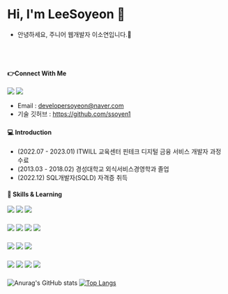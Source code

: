 
# Hi, I'm LeeSoyeon :runner:
- 안녕하세요, 주니어 웹개발자 이소연입니다.:seedling:

### 　　
###


#### :point_right:Connect With Me
<a href="mailto:developersoyeon@naver.com"><img src="https://img.shields.io/badge/Email-03C75A?style=for-the-badge&logo=Naver&logoColor=white&link=mailto:developersoyeon@naver.com"/></a>
<a href="https://github.com/DeveloperSoyeonlee"><img src="http://img.shields.io/badge/-GitHub-181717?style=for-the-badge&logo=GitHub&link=https://github.com/DeveloperSoyeonlee"/></a>
- Email : developersoyeon@naver.com
- 기술 깃허브 : https://github.com/ssoyen1

### 

#### :computer: Introduction
- (2022.07 - 2023.01) ITWILL 교육센터 핀테크 디지털 금융 서비스 개발자 과정 수료
- (2013.03 - 2018.02) 경성대학교 외식서비스경영학과 졸업
- (2022.12) SQL개발자(SQLD) 자격증 취득

#### :crystal_ball: Skills & Learning
<img src="https://img.shields.io/badge/-Java-344CB7?style=flat-plastic&logo=Java&logoColor=white"/>  <img src="https://img.shields.io/badge/-Spring Framework-6DB33F?style=flat-plastic&logo=Spring&logoColor=white"/> <img src="https://img.shields.io/badge/-MyBatis-191A1B?style=flat-plastic&logo=MyBatis&logoColor=white"/>
###
<img src="https://img.shields.io/badge/-JavaScript-F7DF1E?style=flat-plastic&logo=JavaScript&logoColor=white"/> <img src="https://img.shields.io/badge/-HTML-E34F26?style=flat-plastic&logo=HTML5&logoColor=white"/> <img src="https://img.shields.io/badge/-CSS-F59C54?style=flat-plastic&logo=CSS3&logoColor=white"/>  <img src="https://img.shields.io/badge/-jQuery-0769AD?style=flat-plastic&logo=jQuery&logoColor=white"/>  
###
<img src="https://img.shields.io/badge/-MySQL-4479A1?style=flat-plastic&logo=MySQL&logoColor=white"/>   <img src="https://img.shields.io/badge/-Oracle-F80000?style=flat-plastic&logo=Oracle&logoColor=white"/> <img src="https://img.shields.io/badge/-ApachetTomcat9.0-D22128?style=flat-plastic&logo=Apache&logoColor=white"/>
###
<img src="https://img.shields.io/badge/GitHub-181717?style=flat-plastic&logo=GitHub&logoColor=white"/> <img src="https://img.shields.io/badge/STS-6DB33F?style=flat-plastic&logo=Spring&logoColor=white"/> <img src="https://img.shields.io/badge/Slack-4A154B?style=flat-plastic&logo=Slack&logoColor=white"/>   <img src="https://img.shields.io/badge/Eclipse IDE-2C2255?style=flat-plastic&logo=Eclipse IDE&logoColor=white"/>  

###

![Anurag's GitHub stats](https://github-readme-stats.vercel.app/api?username=DeveloperSoyeonlee&theme=vue&show_icons=true) [![Top Langs](https://github-readme-stats.vercel.app/api/top-langs/?username=DeveloperSoyeonlee&layout=compact)](https://github.com/DeveloperSoyeonlee/github-readme-stats)





